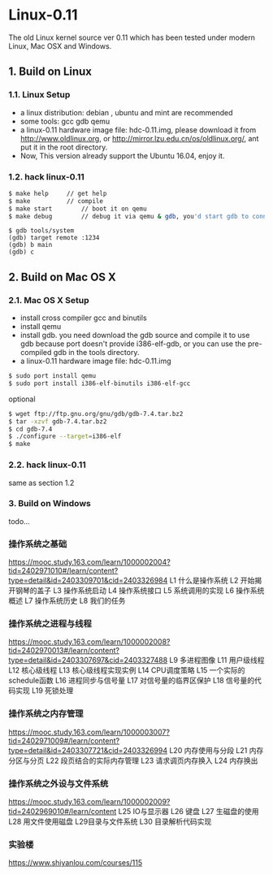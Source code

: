 Linux-0.11
==========

The old Linux kernel source ver 0.11 which has been tested under modern Linux,  Mac OSX and Windows.

## 1. Build on Linux

### 1.1. Linux Setup

* a linux distribution: debian , ubuntu and mint are recommended
* some tools: gcc gdb qemu
* a linux-0.11 hardware image file: hdc-0.11.img, please download it from http://www.oldlinux.org, or http://mirror.lzu.edu.cn/os/oldlinux.org/, ant put it in the root directory.
* Now, This version already support the Ubuntu 16.04, enjoy it.

### 1.2. hack linux-0.11
```bash
$ make help		// get help
$ make  		// compile
$ make start		// boot it on qemu
$ make debug		// debug it via qemu & gdb, you'd start gdb to connect it.
```
```gdb
$ gdb tools/system
(gdb) target remote :1234
(gdb) b main
(gdb) c
```

## 2. Build on Mac OS X

### 2.1. Mac OS X Setup

* install cross compiler gcc and binutils
* install qemu
* install gdb. you need download the gdb source and compile it to use gdb because port doesn't provide i386-elf-gdb, or you can use the pre-compiled gdb in the tools directory.
* a linux-0.11 hardware image file: hdc-0.11.img

```bash
$ sudo port install qemu
$ sudo port install i386-elf-binutils i386-elf-gcc
```

optional
```bash
$ wget ftp://ftp.gnu.org/gnu/gdb/gdb-7.4.tar.bz2
$ tar -xzvf gdb-7.4.tar.bz2
$ cd gdb-7.4
$ ./configure --target=i386-elf
$ make
```

### 2.2. hack linux-0.11
same as section 1.2


### 3. Build on Windows
todo...

### 操作系统之基础
https://mooc.study.163.com/learn/1000002004?tid=2402971010#/learn/content?type=detail&id=2403309701&cid=2403326984
L1 什么是操作系统
L2 开始揭开钢琴的盖子
L3 操作系统启动
L4 操作系统接口
L5 系统调用的实现
L6 操作系统概述
L7 操作系统历史
L8 我们的任务

### 操作系统之进程与线程
https://mooc.study.163.com/learn/1000002008?tid=2402970013#/learn/content?type=detail&id=2403307697&cid=2403327488
L9 多进程图像
L11 用户级线程
L12 核心级线程
L13 核心级线程实现实例
L14 CPU调度策略
L15 一个实际的schedule函数
L16 进程同步与信号量
L17 对信号量的临界区保护
L18 信号量的代码实现
L19 死锁处理

### 操作系统之内存管理
https://mooc.study.163.com/learn/1000003007?tid=2402971009#/learn/content?type=detail&id=2403307721&cid=2403326994
L20 内存使用与分段
L21 内存分区与分页
L22 段页结合的实际内存管理
L23 请求调页内存换入
L24 内存换出

### 操作系统之外设与文件系统
https://mooc.study.163.com/learn/1000002009?tid=2402969010#/learn/content
L25 IO与显示器
L26 键盘
L27 生磁盘的使用
L28 用文件使用磁盘
L29目录与文件系统
L30 目录解析代码实现

### 实验楼
https://www.shiyanlou.com/courses/115